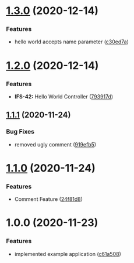# [1.3.0](https://github.com/Aspern/semantic-release-maven/compare/v1.2.0...v1.3.0) (2020-12-14)


### Features

* hello world accepts name parameter ([c30ed7a](https://github.com/Aspern/semantic-release-maven/commit/c30ed7a41e296f5032b02f2df47b07035273c23e))

# [1.2.0](https://github.com/Aspern/semantic-release-maven/compare/v1.1.1...v1.2.0) (2020-12-14)


### Features

* **IFS-42:** Hello World Controller ([793917d](https://github.com/Aspern/semantic-release-maven/commit/793917d8eedad37d8d1926b5b159a6db8a38fbff))

## [1.1.1](https://github.com/Aspern/semantic-release-maven/compare/v1.1.0...v1.1.1) (2020-11-24)


### Bug Fixes

* removed ugly comment ([919efb5](https://github.com/Aspern/semantic-release-maven/commit/919efb53208712a78af928c0d87ab701cbe255ac))

# [1.1.0](https://github.com/Aspern/semantic-release-maven/compare/v1.0.0...v1.1.0) (2020-11-24)


### Features

* Comment Feature ([24f81d8](https://github.com/Aspern/semantic-release-maven/commit/24f81d8aeac75d0469961f089e68711760b31317))

# 1.0.0 (2020-11-23)


### Features

* implemented example application ([c61a508](https://github.com/Aspern/semantic-release-maven/commit/c61a508c3876413ca6710de96aa3d1d712fbf697))
